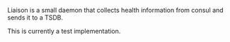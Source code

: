 Liaison is a small daemon that collects health information from consul and sends it to a TSDB.

This is currently a test implementation.